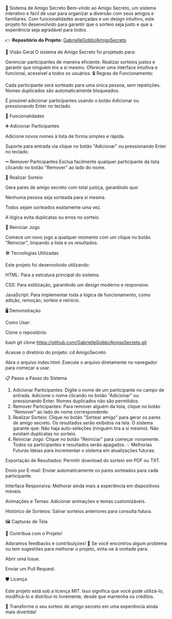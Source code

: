 🎉 Sistema de Amigo Secreto
Bem-vindo ao Amigo Secreto, um sistema interativo e fácil de usar para organizar a diversão com seus amigos e familiares. Com funcionalidades avançadas e um design intuitivo, este projeto foi desenvolvido para garantir que o sorteio seja justo e que a experiência seja agradável para todos.

👉 **Repositório do Projeto:** [GabrielleGobbi/AmigoSecreto](https://github.com/GabrielleGobbi/AmigoSecreto)


📖 Visão Geral
O sistema de Amigo Secreto foi projetado para:

Gerenciar participantes de maneira eficiente.
Realizar sorteios justos e garantir que ninguém tire a si mesmo.
Oferecer uma interface intuitiva e funcional, acessível a todos os usuários.
🔒 Regras de Funcionamento:

Cada participante será sorteado para uma única pessoa, sem repetições.
Nomes duplicados são automaticamente bloqueados.

É possível adicionar participantes usando o botão Adicionar ou pressionando Enter no teclado.

🚀 Funcionalidades

➕ Adicionar Participantes

   Adicione novos nomes à lista de forma simples e rápida.

   Suporte para entrada via clique no botão "Adicionar" ou pressionando Enter no teclado.

➖ Remover Participantes
    Exclua facilmente qualquer participante da lista clicando no botão "Remover" ao lado do nome.

🎲 Realizar Sorteio  

   Gera pares de amigo secreto com total justiça, garantindo que:
   
   Nenhuma pessoa seja sorteada para si mesma.
   
   Todos sejam sorteados exatamente uma vez.
   
   A lógica evita duplicatas ou erros no sorteio.

🔄 Reiniciar Jogo

   Comece um novo jogo a qualquer momento com um clique no botão "Reiniciar", limpando a lista e os resultados.

🛠️ Tecnologias Utilizadas

Este projeto foi desenvolvido utilizando:

HTML: Para a estrutura principal do sistema.

CSS: Para estilização, garantindo um design moderno e responsivo.

JavaScript: Para implementar toda a lógica de funcionamento, como adição, remoção, sorteio e reinício.

🖥️ Demonstração

Como Usar:

Clone o repositório:

bash
git clone https://github.com/GabrielleGobbi/AmigoSecreto.git

Acesse o diretório do projeto:
cd AmigoSecreto

Abra o arquivo index.html: Execute o arquivo diretamente no navegador para começar a usar.

📋 Passo a Passo do Sistema
1. Adicionar Participantes:
Digite o nome de um participante no campo de entrada.
Adicione o nome clicando no botão "Adicionar" ou pressionando Enter.
Nomes duplicados não são permitidos.
2. Remover Participantes:
Para remover alguém da lista, clique no botão "Remover" ao lado do nome correspondente.
3. Realizar Sorteio:
Clique no botão "Sortear amigo" para gerar os pares de amigo secreto.
Os resultados serão exibidos na tela.
O sistema garante que:
Não haja auto-seleções (ninguém tira a si mesmo).
Não existam duplicatas no sorteio.
4. Reiniciar Jogo:
Clique no botão "Reiniciar" para começar novamente. Todos os participantes e resultados serão apagados.
💡 Melhorias Futuras
Ideias para incrementar o sistema em atualizações futuras:

Exportação de Resultados: Permitir download do sorteio em PDF ou TXT.

Envio por E-mail: Enviar automaticamente os pares sorteados para cada participante.

Interface Responsiva: Melhorar ainda mais a experiência em dispositivos móveis.

Animações e Temas: Adicionar animações e temas customizáveis.

Histórico de Sorteios: Salvar sorteios anteriores para consulta futura.


🖼️ Capturas de Tela


🌟 Contribua com o Projeto!

Adoramos feedbacks e contribuições! 💬 Se você encontrou algum problema ou tem sugestões para melhorar o projeto, sinta-se à vontade para:

Abrir uma Issue.

Enviar um Pull Request.

🛡️ Licença

Este projeto está sob a licença MIT. Isso significa que você pode utilizá-lo, modificá-lo e distribuí-lo livremente, desde que mantenha os créditos.

🎁 Transforme o seu sorteio de amigo secreto em uma experiência ainda mais divertida!

